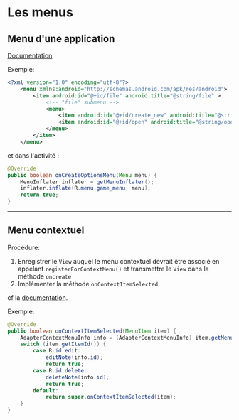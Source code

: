 # Les menus

## Menu d'une application

[Documentation](https://developer.android.com/guide/topics/ui/menus.html)

Exemple:

```xml
<?xml version="1.0" encoding="utf-8"?>
    <menu xmlns:android="http://schemas.android.com/apk/res/android">
        <item android:id="@+id/file" android:title="@string/file" >
            <!-- "file" submenu -->
            <menu>
                <item android:id="@+id/create_new" android:title="@string/create_new" />
                <item android:id="@+id/open" android:title="@string/open" />
            </menu>
        </item>
    </menu>
```

et dans l'activité :

```java
@Override
public boolean onCreateOptionsMenu(Menu menu) {
    MenuInflater inflater = getMenuInflater();
    inflater.inflate(R.menu.game_menu, menu);
    return true;
}
```

---

## Menu contextuel

Procédure:

1. Enregistrer le `View` auquel le menu contextuel devrait être associé en
appelant `registerForContextMenu()` et transmettre le `View` dans la méthode `oncreate`
2. Implémenter la méthode `onContextItemSelected`

cf la [documentation](https://developer.android.com/guide/topics/ui/menus.html).

Exemple:

```java
@Override
public boolean onContextItemSelected(MenuItem item) {
    AdapterContextMenuInfo info = (AdapterContextMenuInfo) item.getMenuInfo();
    switch (item.getItemId()) {
        case R.id.edit:
            editNote(info.id);
            return true;
        case R.id.delete:
            deleteNote(info.id);
            return true;
        default:
            return super.onContextItemSelected(item);
    }
}
```